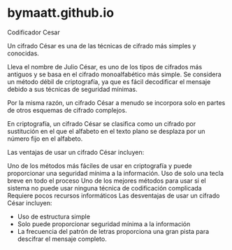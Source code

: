 # bymaatt.github.io
Codificador Cesar

Un cifrado César es una de las técnicas de cifrado más simples y conocidas.

Lleva el nombre de Julio César, es uno de los tipos de cifrados más antiguos y se basa en el cifrado monoalfabético más simple. Se considera un método débil de criptografía, ya que es fácil decodificar el mensaje debido a sus técnicas de seguridad mínimas.

Por la misma razón, un cifrado César a menudo se incorpora solo en partes de otros esquemas de cifrado complejos.

En criptografía, un cifrado César se clasifica como un cifrado por sustitución en el que el alfabeto en el texto plano se desplaza por un número fijo en el alfabeto.

Las ventajas de usar un cifrado César incluyen:

Uno de los métodos más fáciles de usar en criptografía y puede proporcionar una seguridad mínima a la información.
Uso de solo una tecla breve en todo el proceso
Uno de los mejores métodos para usar si el sistema no puede usar ninguna técnica de codificación complicada
Requiere pocos recursos informáticos
Las desventajas de usar un cifrado César incluyen:

- Uso de estructura simple
- Solo puede proporcionar seguridad mínima a la información
- La frecuencia del patrón de letras proporciona una gran pista para descifrar el mensaje completo.
